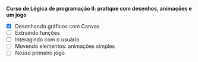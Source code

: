 **Curso de Lógica de programação II: pratique com desenhos, animações e um jogo**

- [x] Desenhando gráficos com Canvas
- [ ] Extraindo funções
- [ ] Interagindo com o usuário
- [ ] Movendo elementos: animações simples
- [ ] Nosso primeiro jogo